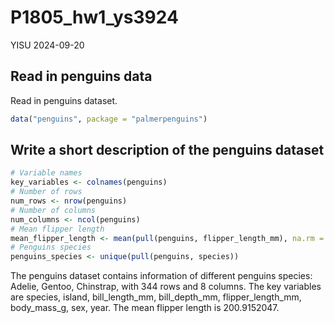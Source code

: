 P1805_hw1_ys3924
================
YISU
2024-09-20

## Read in penguins data

Read in penguins dataset.

``` r
data("penguins", package = "palmerpenguins")
```

## Write a short description of the penguins dataset

``` r
# Variable names
key_variables <- colnames(penguins)
# Number of rows
num_rows <- nrow(penguins)
# Number of columns
num_columns <- ncol(penguins)
# Mean flipper length
mean_flipper_length <- mean(pull(penguins, flipper_length_mm), na.rm = TRUE)
# Penguins species
penguins_species <- unique(pull(penguins, species))
```

The penguins dataset contains information of different penguins species:
Adelie, Gentoo, Chinstrap, with 344 rows and 8 columns. The key
variables are species, island, bill_length_mm, bill_depth_mm,
flipper_length_mm, body_mass_g, sex, year. The mean flipper length is
200.9152047.
